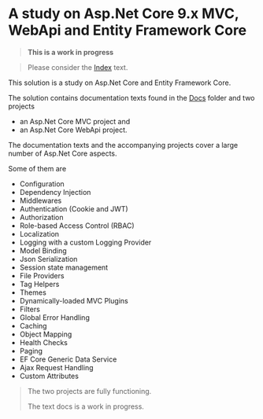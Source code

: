 # A study on Asp.Net Core 9.x MVC, WebApi and Entity Framework Core
 

> **This is a work in progress**

> Please consider the [Index](Docs/Index.md) text.

This solution is a study on Asp.Net Core and Entity Framework Core. 

The solution contains documentation texts found in the [Docs](Docs/Index.md) folder and two projects

- an Asp.Net Core MVC project and
- an Asp.Net Core WebApi project.

The documentation texts and the accompanying projects cover a large number of Asp.Net Core aspects. 

Some of them are

- Configuration
- Dependency Injection
- Middlewares
- Authentication (Cookie and JWT)
- Authorization
- Role-based Access Control (RBAC)
- Localization
- Logging with a custom Logging Provider
- Model Binding
- Json Serialization
- Session state management
- File Providers
- Tag Helpers
- Themes
- Dynamically-loaded MVC Plugins
- Filters
- Global Error Handling
- Caching
- Object Mapping
- Health Checks
- Paging
- EF Core Generic Data Service
- Ajax Request Handling
- Custom Attributes

> The two projects are fully functioning.
>
> The text docs is a work in progress.
 

 
